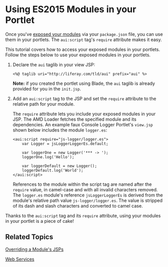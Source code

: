 # Using ES2015 Modules in your Portlet [](id=using-esplus-modules-in-your-portlet)

Once you've 
[exposed your modules](/develop/tutorials/-/knowledge_base/7-1/preparing-your-javascript-files-for-esplus) 
via your `package.json` file, you can use them in your portlets. The 
`aui:script` tag's `require` attribute makes it easy.

This tutorial covers how to access your exposed modules in your portlets. Follow 
the steps below to use your exposed modules in your portlets.

1.  Declare the `aui` taglib in your view JSP:

        <%@ taglib uri="http://liferay.com/tld/aui" prefix="aui" %>

    **Note:** if you created the portlet using Blade, the `aui` taglib is
    already provided for you in the `init.jsp`.

2.  Add an `aui:script` tag to the JSP and set the `require` attribute to the
    relative path for your module.

    The `require` attribute lets you include your exposed modules in your JSP. 
    The AMD Loader fetches the specified module and its dependencies. An example 
    faux Console Logger Portlet's `view.jsp` shown below includes the module 
    `logger.es`:

        <aui:script require="js-logger/logger.es">
            var Logger = jsLoggerLoggerEs.default;

            var loggerOne = new Logger('*** -> ');
            loggerOne.log('Hello');

            var loggerDefault = new Logger();
            loggerDefault.log('World');
        </aui:script>

    References to the module within the script tag are named after the `require`
    value, in camel-case and with all invalid characters removed. The
    `logger.es` module's reference `jsLoggerLoggerEs` is derived from
    the module's relative path value `js-logger/logger.es`. The value
    is stripped of its dash and slash characters and converted to camel case.

Thanks to the `aui:script` tag and its `require` attribute, using your modules
in your portlet is a piece of cake!

## Related Topics [](id=related-topics)

[Overriding a Module's JSPs](/develop/tutorials/-/knowledge_base/7-1/overriding-a-modules-jsps)

[Web Services](/develop/tutorials/-/knowledge_base/7-1/web-services)